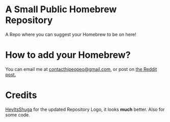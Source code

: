 # A Small Public Homebrew Repository
A Repo where you can suggest your Homebrew to be on here!

# How to add your Homebrew?
You can email me at <a href="mailto:contacthipeopeo@gmail.com">contacthipeopeo@gmail.com</a>, or post on <a href="https://www.reddit.com/r/EclipseEmu/comments/8c8oxy/a_new_public_homebrew_repository_unofficial/?st=JG5WNQVN&sh=53bcae8b">the Reddit post.</a>

# Credits
<a href="https://shuga.co">HeyItsShuga</a> for the updated Repository Logo, it looks <b>much</b> better. Also for some code.
